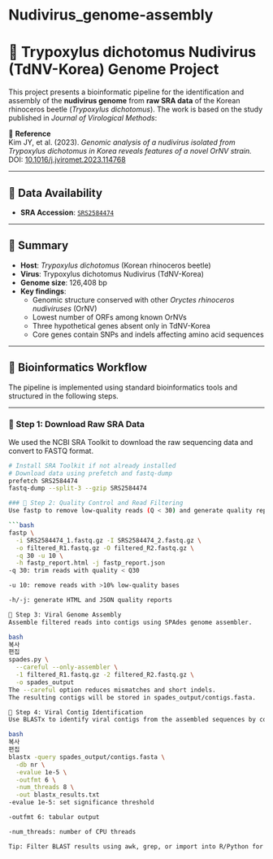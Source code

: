 # Nudivirus_genome-assembly

# 🦠 Trypoxylus dichotomus Nudivirus (TdNV-Korea) Genome Project

This project presents a bioinformatic pipeline for the identification and assembly of the **nudivirus genome** from **raw SRA data** of the Korean rhinoceros beetle (*Trypoxylus dichotomus*). The work is based on the study published in *Journal of Virological Methods*:

📄 **Reference**  
Kim JY, et al. (2023). *Genomic analysis of a nudivirus isolated from Trypoxylus dichotomus in Korea reveals features of a novel OrNV strain.*  
DOI: [10.1016/j.jviromet.2023.114768](https://www.sciencedirect.com/science/article/pii/S0168170223001296?via%3Dihub)

---

## 📂 Data Availability

- **SRA Accession**: [`SRS2584474`](https://www.ncbi.nlm.nih.gov/sra/SRS2584474)

---

## 🔬 Summary

- **Host**: *Trypoxylus dichotomus* (Korean rhinoceros beetle)  
- **Virus**: Trypoxylus dichotomus Nudivirus (TdNV-Korea)  
- **Genome size**: 126,408 bp  
- **Key findings**:
  - Genomic structure conserved with other *Oryctes rhinoceros nudiviruses* (OrNV)
  - Lowest number of ORFs among known OrNVs
  - Three hypothetical genes absent only in TdNV-Korea
  - Core genes contain SNPs and indels affecting amino acid sequences

---

## 🧬 Bioinformatics Workflow

The pipeline is implemented using standard bioinformatics tools and structured in the following steps.

---

### 🔹 Step 1: Download Raw SRA Data

We used the NCBI SRA Toolkit to download the raw sequencing data and convert to FASTQ format.

```bash
# Install SRA Toolkit if not already installed
# Download data using prefetch and fastq-dump
prefetch SRS2584474
fastq-dump --split-3 --gzip SRS2584474

### 🔹 Step 2: Quality Control and Read Filtering
Use fastp to remove low-quality reads (Q < 30) and generate quality reports.

```bash
fastp \
  -i SRS2584474_1.fastq.gz -I SRS2584474_2.fastq.gz \
  -o filtered_R1.fastq.gz -O filtered_R2.fastq.gz \
  -q 30 -u 10 \
  -h fastp_report.html -j fastp_report.json
-q 30: trim reads with quality < Q30

-u 10: remove reads with >10% low-quality bases

-h/-j: generate HTML and JSON quality reports

🔹 Step 3: Viral Genome Assembly
Assemble filtered reads into contigs using SPAdes genome assembler.

bash
복사
편집
spades.py \
  --careful --only-assembler \
  -1 filtered_R1.fastq.gz -2 filtered_R2.fastq.gz \
  -o spades_output
The --careful option reduces mismatches and short indels.
The resulting contigs will be stored in spades_output/contigs.fasta.

🔹 Step 4: Viral Contig Identification
Use BLASTx to identify viral contigs from the assembled sequences by comparison to the NCBI non-redundant protein database.

bash
복사
편집
blastx -query spades_output/contigs.fasta \
  -db nr \
  -evalue 1e-5 \
  -outfmt 6 \
  -num_threads 8 \
  -out blastx_results.txt
-evalue 1e-5: set significance threshold

-outfmt 6: tabular output

-num_threads: number of CPU threads

Tip: Filter BLAST results using awk, grep, or import into R/Python for downstream annotation.
